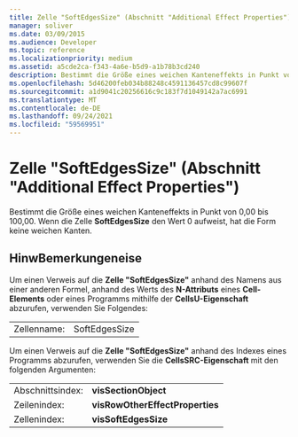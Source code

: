 ```yaml
---
title: Zelle "SoftEdgesSize" (Abschnitt "Additional Effect Properties")
manager: soliver
ms.date: 03/09/2015
ms.audience: Developer
ms.topic: reference
ms.localizationpriority: medium
ms.assetid: a5cde2ca-f343-4a6e-b5d9-a1b78b3cd240
description: Bestimmt die Größe eines weichen Kanteneffekts in Punkt von 0,00 bis 100,00. Wenn die Zelle SoftEdgesSize den Wert 0 aufweist, hat die Form keine weichen Kanten.
ms.openlocfilehash: 5d46200feb034b88248c4591136457cd8c99607f
ms.sourcegitcommit: a1d9041c20256616c9c183f7d1049142a7ac6991
ms.translationtype: MT
ms.contentlocale: de-DE
ms.lasthandoff: 09/24/2021
ms.locfileid: "59569951"
---
```

# <a name="softedgessize-cell-additional-effect-properties-section"></a>Zelle "SoftEdgesSize" (Abschnitt "Additional Effect Properties")

Bestimmt die Größe eines weichen Kanteneffekts in Punkt von 0,00 bis 100,00. Wenn die Zelle **SoftEdgesSize** den Wert 0 aufweist, hat die Form keine weichen Kanten. 
  
## <a name="remarks"></a>HinwBemerkungeneise

Um einen Verweis auf die **Zelle "SoftEdgesSize"** anhand des Namens aus einer anderen Formel, anhand des Werts des **N-Attributs** eines **Cell-Elements** oder eines Programms mithilfe der **CellsU-Eigenschaft** abzurufen, verwenden Sie Folgendes: 
  
|||
|:-----|:-----|
| Zellenname:  <br/> | SoftEdgesSize  <br/> |
   
Um einen Verweis auf die **Zelle "SoftEdgesSize"** anhand des Indexes eines Programms abzurufen, verwenden Sie die **CellsSRC-Eigenschaft** mit den folgenden Argumenten: 
  
|||
|:-----|:-----|
| Abschnittsindex:  <br/> |**visSectionObject** <br/> |
| Zeilenindex:  <br/> |**visRowOtherEffectProperties** <br/> |
| Zellenindex:  <br/> |**visSoftEdgesSize** <br/> |
   

